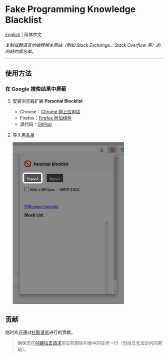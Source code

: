 # Fake Programming Knowledge Blacklist

[English](https://github.com/ThrRip/fake-programming-knowledge-blacklist/blob/master/README) | 简体中文

_复制或翻译其他编程相关网站（例如 Stack Exchange、Stack Overflow 等）的网站的黑名单。_

---

## 使用方法

### 在 Google 搜索结果中屏蔽

1. 安装浏览器扩展 **Personal Blocklist**
   - Chrome：[Chrome 网上应用店](https://chrome.google.com/webstore/detail/personal-blocklistnot-by/cbbbhelcpfjhdcncigdlkabmjbgokmpg)
   - Firefox：[Firefox 附加组件](https://addons.mozilla.org/zh-CN/firefox/addon/personal-blocklist/)
   - 源代码：[GitHub](https://github.com/sunadarake/Personal_Blocklist)

2. 导入[黑名单](https://github.com/ThrRip/fake-programming-knowledge-blacklist/blob/master/personal-blocklist.txt)

   ![导入](assets/img/import.webp)

## 贡献

随时欢迎通过[拉取请求](https://github.com/ThrRip/fake-programming-knowledge-blacklist/pulls)进行的贡献。

> 确保您在[创建拉去请求](https://github.com/ThrRip/fake-programming-knowledge-blacklist/pulls/compare)前没有删除列表中的任何一行（包括已无法访问的网站）。
